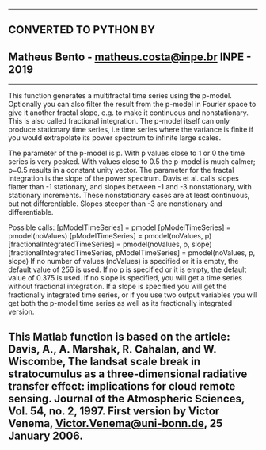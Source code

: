 ----------------------------------------------------------------------
CONVERTED TO PYTHON BY 
----------------------------------------------------------------------
Matheus Bento - matheus.costa@inpe.br
INPE - 2019
----------------------------------------------------------------------

----------------------------------------------------------------------
This function generates a multifractal time series using the p-model.
Optionally you can also filter the result from the p-model in Fourier
space to give it another fractal slope, e.g. to make it continuous and
nonstationary. This is also called fractional integration. The p-model 
itself can only produce stationary time series, i.e time series where 
the variance is finite if you would extrapolate its power spectrum to 
infinite large scales.

The parameter of the p-model is p. With p values close to 1 or 0 the time
series is very peaked. With values close to 0.5 the p-model is much
calmer; p=0.5 results in a constant unity vector.
The parameter for the fractal integration is the slope of the power
spectrum. Davis et al. calls slopes flatter than -1 stationary, and
slopes between -1 and -3 nonstationary, with stationary increments. 
These nonstationary cases are at least continuous, but not
differentiable. Slopes steeper than -3 are nonstionary and
differentiable.

Possible calls:
[pModelTimeSeries] = pmodel
[pModelTimeSeries] = pmodel(noValues)
[pModelTimeSeries] = pmodel(noValues, p)
[fractionalIntegratedTimeSeries] = pmodel(noValues, p, slope)
[fractionalIntegratedTimeSeries, pModelTimeSeries] = pmodel(noValues, p, slope)
If no number of values (noValues) is specified or it is empty, the
default value of 256 is used.
If no p is specified or it is empty, the default value of 0.375 is used.
If no slope is specified, you will get a time series without fractional
integration.
If a slope is specified you will get the fractionally integrated time
series, or if you use two output variables you will get both the p-model
time series as well as its fractionally integrated version.

This Matlab function is based on the article: Davis, A., A. Marshak, R.
Cahalan, and W. Wiscombe, The landsat scale break in stratocumulus as a
three-dimensional radiative transfer effect: implications for cloud
remote sensing. Journal of the Atmospheric Sciences, Vol. 54, no. 2,
1997.
First version by Victor Venema, Victor.Venema@uni-bonn.de, 25 January
2006.
----------------------------------------------------------------------
